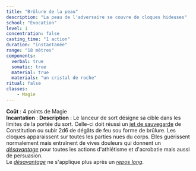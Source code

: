 ```yaml
---
title: "Brûlure de la peau"
description: "La peau de l'adversaire se couvre de cloques hideuses"
school: "Évocation"
level: 1
concentration: false
casting_time: "1 action"
duration: "instantanée"
range: "18 mètres"
components:
  verbal: true
  somatic: true
  material: true
  materials: "un cristal de roche"
ritual: false
classes:
    - Magie
---
```

**Coût** : 4 points de Magie  
**Incantation** : 
**Description** : Le lanceur de sort désigne sa cible dans les limites de la portée du sort. Celle-ci doit réussi un [jet de sauvegarde](/utiliser-les-caracteristiques/#jets-de-sauvegarde) de Constitution ou subir 2d6 de dégâts de feu sou forme de brûlure. Les cloques apparaissent sur toutes les parties nues du corps. Elles guérissent normalement mais entraînent de vives douleurs qui donnent un [_désavantage_](/utiliser-les-caracteristiques/#avantage-et-desavantage) pour toutes les actions d'athlétisme et d'acrobatie mais aussi de persuasion.   
Le [_désavantage_](/utiliser-les-caracteristiques/#avantage-et-desavantage) ne s'applique plus après un [_repos long_](/gerer-la-sante-du-personnage/#repos-long).   
